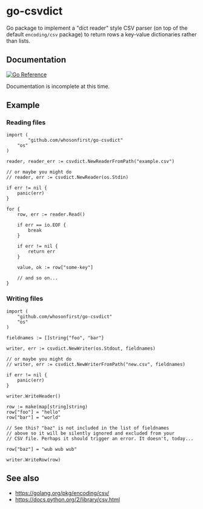 # go-csvdict

Go package to implement a "dict reader" style CSV parser (on top of the default `encoding/csv` package) to return rows a key-value dictionaries rather than lists.

## Documentation

[![Go Reference](https://pkg.go.dev/badge/github.com/sfomuseum/go-csvdict.svg)](https://pkg.go.dev/github.com/sfomuseum/go-csvdict)

Documentation is incomplete at this time.

## Example

### Reading files

```
import (
        "github.com/whosonfirst/go-csvdict"
	"os"
)

reader, reader_err := csvdict.NewReaderFromPath("example.csv")

// or maybe you might do
// reader, err := csvdict.NewReader(os.Stdin)

if err != nil {
	panic(err)
}

for {
	row, err := reader.Read()

	if err == io.EOF {
		break
	}

	if err != nil {
		return err
	}

	value, ok := row["some-key"]

	// and so on...
}
```

### Writing files

```
import (
	"github.com/whosonfirst/go-csvdict"
	"os"
)

fieldnames := []string{"foo", "bar"}

writer, err := csvdict.NewWriter(os.Stdout, fieldnames)

// or maybe you might do
// writer, err := csvdict.NewWriterFromPath("new.csv", fieldnames)

if err != nil {
	panic(err)
}

writer.WriteHeader()

row := make(map[string]string)
row["foo"] = "hello"
row["bar"] = "world"

// See this? "baz" is not included in the list of fieldnames
// above so it will be silently ignored and excluded from your
// CSV file. Perhaps it should trigger an error. It doesn't, today...

row["baz"] = "wub wub wub"

writer.WriteRow(row)
```

## See also

* https://golang.org/pkg/encoding/csv/
* https://docs.python.org/2/library/csv.html